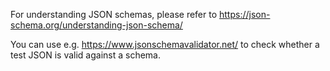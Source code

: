 For understanding JSON schemas, please refer to https://json-schema.org/understanding-json-schema/  

You can use e.g. https://www.jsonschemavalidator.net/ to check whether a test JSON is valid against a schema.
